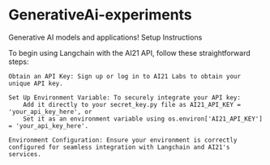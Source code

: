 # GenerativeAi-experiments
Generative AI models and applications!
Setup Instructions

To begin using Langchain with the AI21 API, follow these straightforward steps:

    Obtain an API Key: Sign up or log in to AI21 Labs to obtain your unique API key.

    Set Up Environment Variable: To securely integrate your API key:
        Add it directly to your secret_key.py file as AI21_API_KEY = 'your_api_key_here', or
        Set it as an environment variable using os.environ['AI21_API_KEY'] = 'your_api_key_here'.

    Environment Configuration: Ensure your environment is correctly configured for seamless integration with Langchain and AI21's services.